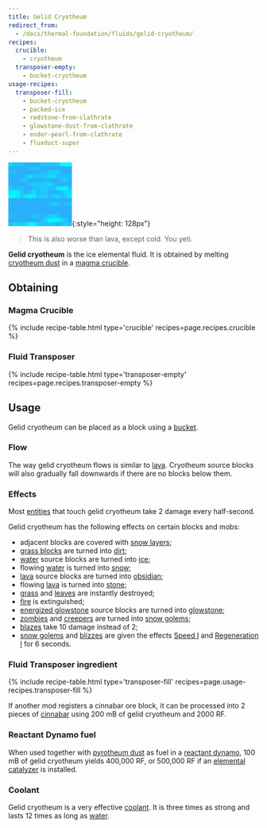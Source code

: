 ```yaml
---
title: Gelid Cryotheum
redirect_from:
  - /docs/thermal-foundation/fluids/gelid-cryotheum/
recipes:
  crucible:
    - cryotheum
  transposer-empty:
    - bucket-cryotheum
usage-recipes:
  transposer-fill:
    - bucket-cryotheum
    - packed-ice
    - redstone-from-clathrate
    - glowstone-dust-from-clathrate
    - ender-pearl-from-clathrate
    - fluxduct-super
---
```


![Gelid cryotheum](/assets/images/thermal-foundation/gelid-cryotheum.gif){:style="height: 128px"}

> This is also worse than lava, except cold. You yeti.


**Gelid cryotheum** is the ice elemental fluid. It is obtained by melting
[cryotheum
dust](/docs/thermal-foundation/items/materials/elemental/cryotheum-dust/) in a
[magma crucible](/docs/thermal-expansion/machines/magma-crucible/).


Obtaining
---------

### Magma Crucible
{% include recipe-table.html type='crucible' recipes=page.recipes.crucible %}

### Fluid Transposer
{% include recipe-table.html type='transposer-empty' recipes=page.recipes.transposer-empty %}


Usage
-----

Gelid cryotheum can be placed as a block using a
[bucket](https://minecraft.gamepedia.com/Bucket).

### Flow
The way gelid cryotheum flows is similar to
[lava](https://minecraft.gamepedia.com/Lava). Cryotheum source blocks will also
gradually fall downwards if there are no blocks below them.

### Effects
Most [entities](https://minecraft.gamepedia.com/Entity) that touch gelid
cryotheum take 2 damage every half-second.

Gelid cryotheum has the following effects on certain blocks and mobs:

* adjacent blocks are covered with [snow
  layers](https://minecraft.gamepedia.com/Snow_(layer));
* [grass blocks](https://minecraft.gamepedia.com/Grass_Block) are turned into
  [dirt](https://minecraft.gamepedia.com/Dirt);
* [water](https://minecraft.gamepedia.com/Water) source blocks are turned into
  [ice](https://minecraft.gamepedia.com/Ice);
* flowing [water](https://minecraft.gamepedia.com/Water) is turned into
  [snow](https://minecraft.gamepedia.com/Snow);
* [lava](https://minecraft.gamepedia.com/Lava) source blocks are turned into
  [obsidian](https://minecraft.gamepedia.com/Obsidian);
* flowing [lava](https://minecraft.gamepedia.com/Lava) is turned into
  [stone](https://minecraft.gamepedia.com/Stone);
* [grass](https://minecraft.gamepedia.com/Grass) and
  [leaves](https://minecraft.gamepedia.com/Leaves) are instantly destroyed;
* [fire](https://minecraft.gamepedia.com/Fire) is extinguished;
* [energized
  glowstone](/docs/thermal-foundation/fluids/molten/energized-glowstone/) source
  blocks are turned into [glowstone](https://minecraft.gamepedia.com/Glowstone);
* [zombies](https://minecraft.gamepedia.com/Zombie) and
  [creepers](https://minecraft.gamepedia.com/Creeper) are turned into [snow
  golems](https://minecraft.gamepedia.com/Snow_Golem);
* [blazes](https://minecraft.gamepedia.com/Blaze) take 10 damage instead of 2;
* [snow golems](https://minecraft.gamepedia.com/Snow_Golem) and
  [blizzes](/docs/thermal-foundation/world/mobs/blizz/) are given the effects
  [Speed I](https://minecraft.gamepedia.com/Status_effect#Speed) and
  [Regeneration I](https://minecraft.gamepedia.com/Status_effect#Regeneration)
  for 6 seconds.

### Fluid Transposer ingredient
{% include recipe-table.html type='transposer-fill' recipes=page.usage-recipes.transposer-fill %}

If another mod registers a cinnabar ore block, it can be processed into 2 pieces
of [cinnabar](/docs/thermal-foundation/items/materials/other/cinnabar/) using
200 mB of gelid cryotheum and 2000 RF.

### Reactant Dynamo fuel
When used together with [pyrotheum
dust](/docs/thermal-foundation/items/materials/elemental/pyrotheum-dust/) as
fuel in a [reactant dynamo](/docs/thermal-expansion/dynamos/reactant-dynamo/),
100 mB of gelid cryotheum yields 400,000 RF, or 500,000 RF if an [elemental
catalyzer](/docs/thermal-expansion/augments/dynamo/reactant/elemental-catalyzer/)
is installed.

### Coolant
Gelid cryotheum is a very effective
[coolant](/docs/thermal-expansion/other/coolants/). It is three times as strong
and lasts 12 times as long as [water](https://minecraft.gamepedia.com/Water).
